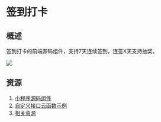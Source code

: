 # 签到打卡
## 概述
签到打卡的前端源码组件，支持7天连续签到，连签X天支持抽奖。

![](https://qcloudimg.tencent-cloud.cn/raw/37f10ce88b497675806e0be0e8a1610b.png)
## 资源
1. [小程序源码组件](./miniprogram/)
2. [自定义接口云函数示例](./function/) 
3. [相关资源](./assets/)
